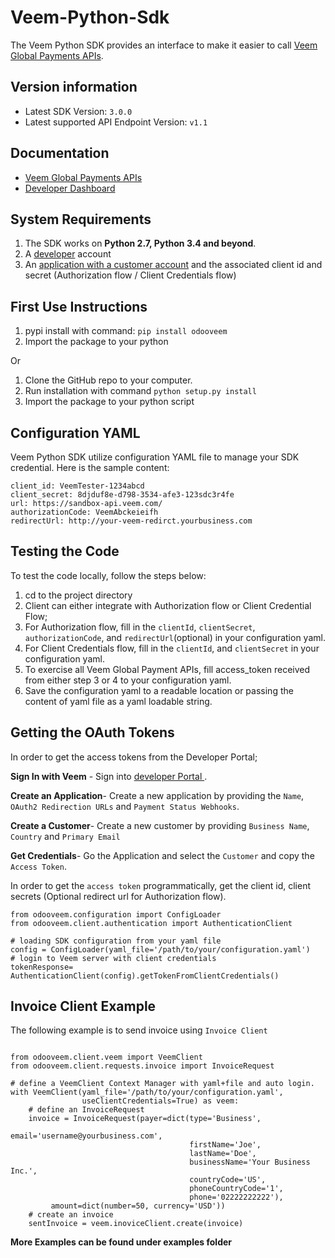 Veem-Python-Sdk
===============

The Veem Python SDK provides an interface to make it easier to call [Veem Global Payments APIs](https://developer.veem.com/reference).

## Version information
- Latest SDK Version: ```3.0.0```
- Latest supported API Endpoint Version: ```v1.1```


## Documentation

- [Veem Global Payments APIs](https://developer.veem.com/reference)
- [Developer Dashboard](https://developer.veem.com/page/dev-dashboard-sandbox)


## System Requirements
1. The SDK works on **Python 2.7, Python 3.4 and beyond**.
2. A [developer](https://developer.veem.com/page/dev-dashboard-sandbox) account
3. An [application with a customer account](https://developer.veem.com/page/dev-dashboard-sandbox)
   and the associated client id and secret (Authorization flow / Client
   Credentials flow)

## First Use Instructions
1. pypi install with command: ```pip install odooveem```
2. Import the package to your python

Or

1. Clone the GitHub repo to your computer.
2. Run installation with command ```python setup.py install```
3. Import the package to your python script


## Configuration YAML
Veem Python SDK utilize configuration YAML file to manage your SDK credential.
Here is the sample content:
```
client_id: VeemTester-1234abcd
client_secret: 8djduf8e-d798-3534-afe3-123sdc3r4fe
url: https://sandbox-api.veem.com/
authorizationCode: VeemAbckeieifh
redirectUrl: http://your-veem-redirct.yourbusiness.com
```


## Testing the Code

To test the code locally, follow the steps below:

1. cd to the project directory
2. Client can either integrate with Authorization flow or Client Credential Flow;
3. For Authorization flow, fill in the `clientId`, `clientSecret`,
   `authorizationCode`, and `redirectUrl`(optional) in your configuration yaml.
4. For Client Credentials flow, fill in the `clientId`, and `clientSecret` in
   your configuration yaml.
5. To exercise all Veem Global Payment APIs, fill access_token received from
   either step 3 or 4 to your configuration yaml.
6. Save the configuration yaml to a readable location or passing the content of
   yaml file as a yaml loadable string.

## Getting the OAuth Tokens

In order to get the access tokens from the Developer Portal;

**Sign In with Veem** - Sign into [developer Portal ](https://developer.veem.com/page/dev-dashboard-sandbox).

**Create an Application**- Create a new application by providing the `Name`, `OAuth2 Redirection URLs` and `Payment Status Webhooks`.

**Create a Customer**- Create a new customer by providing `Business Name`, `Country` and `Primary Email`

**Get Credentials**- Go the Application and select the `Customer` and copy the `Access Token`.

In order to get the `access token` programmatically, get the client id, client secrets (Optional redirect url for Authorization flow).

```
from odooveem.configuration import ConfigLoader
from odooveem.client.authentication import AuthenticationClient

# loading SDK configuration from your yaml file
config = ConfigLoader(yaml_file='/path/to/your/configuration.yaml')
# login to Veem server with client credentials
tokenResponse= AuthenticationClient(config).getTokenFromClientCredentials()
```

## Invoice Client Example

The following example is to send invoice using `Invoice Client`

```

from odooveem.client.veem import VeemClient
from odooveem.client.requests.invoice import InvoiceRequest

# define a VeemClient Context Manager with yaml+file and auto login.
with VeemClient(yaml_file='/path/to/your/configuration.yaml',
                useClientCredentials=True) as veem:
    # define an InvoiceRequest
    invoice = InvoiceRequest(payer=dict(type='Business',
                                        email='username@yourbusiness.com',
                                        firstName='Joe',
                                        lastName='Doe',
                                        businessName='Your Business Inc.',
                                        countryCode='US',
                                        phoneCountryCode='1',
                                        phone='02222222222'),
         amount=dict(number=50, currency='USD'))
    # create an invoice
    sentInvoice = veem.inoviceClient.create(invoice)

```

**More Examples can be found under examples folder**

